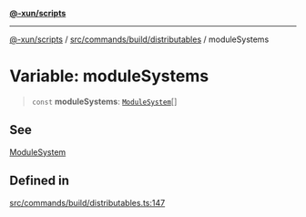 [**@-xun/scripts**](../../../../../README.md)

***

[@-xun/scripts](../../../../../README.md) / [src/commands/build/distributables](../README.md) / moduleSystems

# Variable: moduleSystems

> `const` **moduleSystems**: [`ModuleSystem`](../enumerations/ModuleSystem.md)[]

## See

[ModuleSystem](../enumerations/ModuleSystem.md)

## Defined in

[src/commands/build/distributables.ts:147](https://github.com/Xunnamius/xscripts/blob/3a8e3952522a9aa3e84a1990f6fcb2207da32534/src/commands/build/distributables.ts#L147)
